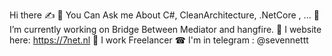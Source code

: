 Hi there ✍
📢 You Can Ask me About C#, CleanArchitecture, .NetCore , ...
🎈 I’m currently working on Bridge Between Mediator and hangfire. 
📡 I website here: https://7net.nl
💒 I work Freelancer
☎ I'm in telegram : @sevennettt
